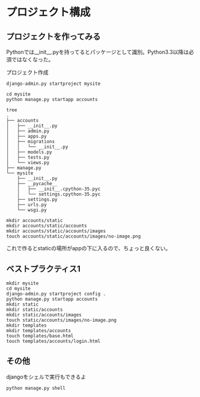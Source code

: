 
# プロジェクト構成

## プロジェクトを作ってみる


Pythonでは__init__.pyを持ってるとパッケージとして識別。Python3.3以降は必須ではなくなった。    


プロジェクト作成    


```
django-admin.py startproject mysite
```


```
cd mysite
python manage.py startapp accounts
```


```
tree
.
├── accounts
│   ├── __init__.py
│   ├── admin.py
│   ├── apps.py
│   ├── migrations
│   │   └── __init__.py
│   ├── models.py
│   ├── tests.py
│   └── views.py
├── manage.py
└── mysite
    ├── __init__.py
    ├── __pycache__
    │   ├── __init__.cpython-35.pyc
    │   └── settings.cpython-35.pyc
    ├── settings.py
    ├── urls.py
    └── wsgi.py
```


```
mkdir accounts/static
mkdir accounts/static/accounts
mkdir accounts/static/accounts/images
touch accounts/static/accounts/images/no-image.png
```


これで作るとstaticの場所がappの下に入るので、ちょっと良くない。    

## ベストプラクティス1


```
mkdir mysite
cd mysite
django-admin.py startproject config .
python manage.py startapp accounts
mkdir static
mkdir static/accounts
mkdir static/accounts/images
touch static/accounts/images/no-image.png
mkdir templates
mkdir templates/accounts
touch templates/base.html
touch templates/accounts/login.html
```

## その他

djangoをシェルで実行もできるよ    


```
python manage.py shell
```

